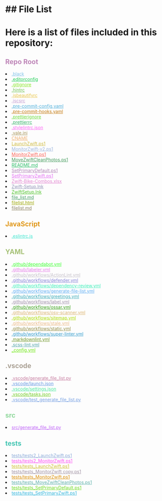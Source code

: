 # ## File List

# Here is a list of files included in this repository:

<h2 style="color: #be86b8;">Repo Root</h2>
<li><a href="https://github.com/Nick2bad4u/ZwiftScripts/blob/main/.black" style="color: #82c3e9;">.black</a></li>
<li><a href="https://github.com/Nick2bad4u/ZwiftScripts/blob/main/.editorconfig" style="color: #22ce57;">.editorconfig</a></li>
<li><a href="https://github.com/Nick2bad4u/ZwiftScripts/blob/main/.gitignore" style="color: #86e627;">.gitignore</a></li>
<li><a href="https://github.com/Nick2bad4u/ZwiftScripts/blob/main/.hintrc" style="color: #73c453;">.hintrc</a></li>
<li><a href="https://github.com/Nick2bad4u/ZwiftScripts/blob/main/.jsbeautifyrc" style="color: #e8c54a;">.jsbeautifyrc</a></li>
<li><a href="https://github.com/Nick2bad4u/ZwiftScripts/blob/main/.jscsrc" style="color: #c49fd3;">.jscsrc</a></li>
<li><a href="https://github.com/Nick2bad4u/ZwiftScripts/blob/main/.pre-commit-config.yaml" style="color: #51b0db;">.pre-commit-config.yaml</a></li>
<li><a href="https://github.com/Nick2bad4u/ZwiftScripts/blob/main/.pre-commit-hooks.yaml" style="color: #c3780e;">.pre-commit-hooks.yaml</a></li>
<li><a href="https://github.com/Nick2bad4u/ZwiftScripts/blob/main/.prettierignore" style="color: #6ddc3d;">.prettierignore</a></li>
<li><a href="https://github.com/Nick2bad4u/ZwiftScripts/blob/main/.prettierrc" style="color: #3bb56d;">.prettierrc</a></li>
<li><a href="https://github.com/Nick2bad4u/ZwiftScripts/blob/main/.stylelintrc.json" style="color: #fc63f4;">.stylelintrc.json</a></li>
<li><a href="https://github.com/Nick2bad4u/ZwiftScripts/blob/main/.vale.ini" style="color: #a59256;">.vale.ini</a></li>
<li><a href="https://github.com/Nick2bad4u/ZwiftScripts/blob/main/CNAME" style="color: #efaf70;">CNAME</a></li>
<li><a href="https://github.com/Nick2bad4u/ZwiftScripts/blob/main/LaunchZwift.ps1" style="color: #cfbb42;">LaunchZwift.ps1</a></li>
<li><a href="https://github.com/Nick2bad4u/ZwiftScripts/blob/main/MonitorZwift-v2.ps1" style="color: #9db5dd;">MonitorZwift-v2.ps1</a></li>
<li><a href="https://github.com/Nick2bad4u/ZwiftScripts/blob/main/MonitorZwift.ps1" style="color: #fb6359;">MonitorZwift.ps1</a></li>
<li><a href="https://github.com/Nick2bad4u/ZwiftScripts/blob/main/MoveZwiftCleanPhotos.ps1" style="color: #469c5e;">MoveZwiftCleanPhotos.ps1</a></li>
<li><a href="https://github.com/Nick2bad4u/ZwiftScripts/blob/main/README.md" style="color: #2bbb66;">README.md</a></li>
<li><a href="https://github.com/Nick2bad4u/ZwiftScripts/blob/main/SetPrimaryDefault.ps1" style="color: #b084b6;">SetPrimaryDefault.ps1</a></li>
<li><a href="https://github.com/Nick2bad4u/ZwiftScripts/blob/main/SetPrimaryZwift.ps1" style="color: #e36ff3;">SetPrimaryZwift.ps1</a></li>
<li><a href="https://github.com/Nick2bad4u/ZwiftScripts/blob/main/Zwift-Bike-Combos.xlsx" style="color: #e286d0;">Zwift-Bike-Combos.xlsx</a></li>
<li><a href="https://github.com/Nick2bad4u/ZwiftScripts/blob/main/Zwift-Setup.lnk" style="color: #9294b7;">Zwift-Setup.lnk</a></li>
<li><a href="https://github.com/Nick2bad4u/ZwiftScripts/blob/main/ZwiftSetup.lnk" style="color: #51c32e;">ZwiftSetup.lnk</a></li>
<li><a href="https://github.com/Nick2bad4u/ZwiftScripts/blob/main/file_list.md" style="color: #4a9f66;">file_list.md</a></li>
<li><a href="https://github.com/Nick2bad4u/ZwiftScripts/blob/main/filelist.html" style="color: #9da706;">filelist.html</a></li>
<li><a href="https://github.com/Nick2bad4u/ZwiftScripts/blob/main/filelist.md" style="color: #8d8262;">filelist.md</a></li>
<h2 style="color: #e0981b;">JavaScript</h2>
<li><a href="https://github.com/Nick2bad4u/ZwiftScripts/blob/main/.eslintrc.js" style="color: #3be5ce;">.eslintrc.js</a></li>
<h2 style="color: #a6c177;">YAML</h2>
<li><a href="https://github.com/Nick2bad4u/ZwiftScripts/blob/main/.github/dependabot.yml" style="color: #3dff32;">.github/dependabot.yml</a></li>
<li><a href="https://github.com/Nick2bad4u/ZwiftScripts/blob/main/.github/labeler.yml" style="color: #e37ee6;">.github/labeler.yml</a></li>
<li><a href="https://github.com/Nick2bad4u/ZwiftScripts/blob/main/.github/workflows/ActionLint.yml" style="color: #c5c0c9;">.github/workflows/ActionLint.yml</a></li>
<li><a href="https://github.com/Nick2bad4u/ZwiftScripts/blob/main/.github/workflows/defender.yml" style="color: #8583d7;">.github/workflows/defender.yml</a></li>
<li><a href="https://github.com/Nick2bad4u/ZwiftScripts/blob/main/.github/workflows/dependency-review.yml" style="color: #3deeb9;">.github/workflows/dependency-review.yml</a></li>
<li><a href="https://github.com/Nick2bad4u/ZwiftScripts/blob/main/.github/workflows/generate-file-list.yml" style="color: #5eadf3;">.github/workflows/generate-file-list.yml</a></li>
<li><a href="https://github.com/Nick2bad4u/ZwiftScripts/blob/main/.github/workflows/greetings.yml" style="color: #3cabb9;">.github/workflows/greetings.yml</a></li>
<li><a href="https://github.com/Nick2bad4u/ZwiftScripts/blob/main/.github/workflows/label.yml" style="color: #9f8fa8;">.github/workflows/label.yml</a></li>
<li><a href="https://github.com/Nick2bad4u/ZwiftScripts/blob/main/.github/workflows/ossar.yml" style="color: #3aa11a;">.github/workflows/ossar.yml</a></li>
<li><a href="https://github.com/Nick2bad4u/ZwiftScripts/blob/main/.github/workflows/osv-scanner.yml" style="color: #dbb471;">.github/workflows/osv-scanner.yml</a></li>
<li><a href="https://github.com/Nick2bad4u/ZwiftScripts/blob/main/.github/workflows/sitemap.yml" style="color: #acdb04;">.github/workflows/sitemap.yml</a></li>
<li><a href="https://github.com/Nick2bad4u/ZwiftScripts/blob/main/.github/workflows/stale.yml" style="color: #ebba87;">.github/workflows/stale.yml</a></li>
<li><a href="https://github.com/Nick2bad4u/ZwiftScripts/blob/main/.github/workflows/static.yml" style="color: #938d45;">.github/workflows/static.yml</a></li>
<li><a href="https://github.com/Nick2bad4u/ZwiftScripts/blob/main/.github/workflows/super-linter.yml" style="color: #329bcc;">.github/workflows/super-linter.yml</a></li>
<li><a href="https://github.com/Nick2bad4u/ZwiftScripts/blob/main/.markdownlint.yml" style="color: #6e9527;">.markdownlint.yml</a></li>
<li><a href="https://github.com/Nick2bad4u/ZwiftScripts/blob/main/.scss-lint.yml" style="color: #52a4a8;">.scss-lint.yml</a></li>
<li><a href="https://github.com/Nick2bad4u/ZwiftScripts/blob/main/_config.yml" style="color: #6be60e;">_config.yml</a></li>
<h2 style="color: #aba296;">.vscode</h2>
<li><a href="https://github.com/Nick2bad4u/ZwiftScripts/blob/main/.vscode/generate_file_list.py" style="color: #c67da0;">.vscode/generate_file_list.py</a></li>
<li><a href="https://github.com/Nick2bad4u/ZwiftScripts/blob/main/.vscode/launch.json" style="color: #6799e3;">.vscode/launch.json</a></li>
<li><a href="https://github.com/Nick2bad4u/ZwiftScripts/blob/main/.vscode/settings.json" style="color: #4ee79e;">.vscode/settings.json</a></li>
<li><a href="https://github.com/Nick2bad4u/ZwiftScripts/blob/main/.vscode/tasks.json" style="color: #6fcb21;">.vscode/tasks.json</a></li>
<li><a href="https://github.com/Nick2bad4u/ZwiftScripts/blob/main/.vscode/test_generate_file_list.py" style="color: #77a0e2;">.vscode/test_generate_file_list.py</a></li>
<h2 style="color: #91d89d;">src</h2>
<li><a href="https://github.com/Nick2bad4u/ZwiftScripts/blob/main/src/generate_file_list.py" style="color: #be62f8;">src/generate_file_list.py</a></li>
<h2 style="color: #47c6b4;">tests</h2>
<li><a href="https://github.com/Nick2bad4u/ZwiftScripts/blob/main/tests/tests2_LaunchZwift.ps1" style="color: #8baad8;">tests/tests2_LaunchZwift.ps1</a></li>
<li><a href="https://github.com/Nick2bad4u/ZwiftScripts/blob/main/tests/tests2_MonitorZwift.ps1" style="color: #fc50f3;">tests/tests2_MonitorZwift.ps1</a></li>
<li><a href="https://github.com/Nick2bad4u/ZwiftScripts/blob/main/tests/tests_LaunchZwift.ps1" style="color: #cfbf34;">tests/tests_LaunchZwift.ps1</a></li>
<li><a href="https://github.com/Nick2bad4u/ZwiftScripts/blob/main/tests/tests_MonitorZwift%20copy.ps1" style="color: #a092a3;">tests/tests_MonitorZwift copy.ps1</a></li>
<li><a href="https://github.com/Nick2bad4u/ZwiftScripts/blob/main/tests/tests_MonitorZwift.ps1" style="color: #da8d05;">tests/tests_MonitorZwift.ps1</a></li>
<li><a href="https://github.com/Nick2bad4u/ZwiftScripts/blob/main/tests/tests_MoveZwiftCleanPhotos.ps1" style="color: #60b1ab;">tests/tests_MoveZwiftCleanPhotos.ps1</a></li>
<li><a href="https://github.com/Nick2bad4u/ZwiftScripts/blob/main/tests/tests_SetPrimaryDefault.ps1" style="color: #6fdb22;">tests/tests_SetPrimaryDefault.ps1</a></li>
<li><a href="https://github.com/Nick2bad4u/ZwiftScripts/blob/main/tests/tests_SetPrimaryZwift.ps1" style="color: #32b6dc;">tests/tests_SetPrimaryZwift.ps1</a></li>